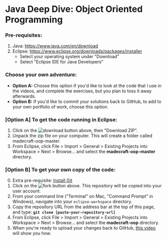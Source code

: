 # Java Deep Dive: Object Oriented Programming

### Pre-requisites:
1. Java: https://www.java.com/en/download
2. Eclipse: https://www.eclipse.org/downloads/packages/installer
    * Select your operating system under "Download"
    * Select "Eclipse IDE for Java Developers"
    
### Choose your own adventure: 
- **Option A:** Choose this option if you'd like to look at the code that I use in the videos, and complete the exercises, but you plan to toss it away afterwards.
- **Option B:** If you'd like to commit your solutions back to GitHub, to add to your own portfolio of work, choose this option. 

### [Option A] To get the code running in Eclipse:
1. Click on the ![download](https://github.com/joonspoon/madecraft-oop/blob/master/doc/download.png) button above, then "Download ZIP".
2. Unpack the zip file on your computer. This will create a folder called madecraft-oop-master.
3. From Eclipse, click File > Import > General > Existing Projects into Workspace > Next > Browse... and select the  **madecraft-oop-master** directory.

### [Option B] To get your own copy of the code:
0. Extra pre-requisite: [Install Git](https://git-scm.com/book/en/v2/Getting-Started-Installing-Git)
1. Click on the ![fork](https://github.com/joonspoon/madecraft-oop/blob/master/doc/git%20fork%20button.png) button above. This repository will be copied into your user account.
2. From your command line ("Terminal" on Mac, "Command Prompt" in Windows), navigate into your `eclipse-workspace` directory.
3. Copy the repository URL from the address bar at the top of this page, and type: **`git clone [paste-your-repository-url]`**
4. From Eclipse, click File > Import > General > Existing Projects into Workspace > Next > Browse... and select the  **madecraft-oop** directory.
5. When you're ready to upload your changes back to GitHub, [this video](https://www.youtube.com/watch?v=POGzh6epq7A) will show you how.
